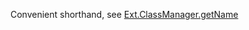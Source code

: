 Convenient shorthand, see
<a href="#!/api/Ext.ClassManager-method-getName" rel="Ext.ClassManager-method-getName" class="docClass">Ext.ClassManager.getName</a>
